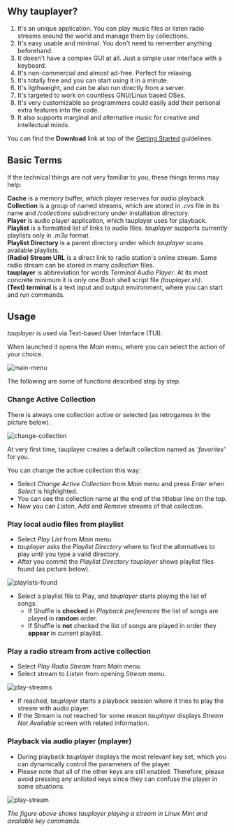 ## Why tauplayer?

1. It's an unique application. You can play music files or listen radio streams around the world and manage them by collections.
2. It's easy usable and minimal. You don't need to remember anything beforehand.
3. It doesn't have a complex GUI at all. Just a simple user interface with a keyboard.
4. It's non-commercial and almost ad-free. Perfect for relaxing.
5. It's totally free and you can start using it in a minute.
6. It's ligthweight, and can be also run directly from a server.
7. It's targeted to work on countless GNU/Linux based OSes.
8. It's very customizable so programmers could easily add their personal extra features into the code.
9. It also supports marginal and alternative music for creative and intellectual minds.

You can find the **Download** link at top of the [Getting Started](https://github.com/jarvenja/tauplayer/) guidelines.

## Basic Terms

If the technical things are not very familiar to you, these things terms may help:

**Cache** is a memory buffer, which player reserves for audio playback. \
**Collection** is a group of named streams, which are stored in _.cvs_ file in its name and _/collections_ subdirectory under installation directory. \
**Player** is audio player application, which tauplayer uses for playback. \
**Playlist** is a formatted list of links to audio files. _tauplayer_ supports currently playlists only in _.m3u_ format. \
**Playlist Directory** is a parent directory under which _tauplayer_ scans available playlists. \
**(Radio) Stream URL** is a direct link to radio station's online stream. Same radio stream can be stored in many _collection_ files. \
**tauplayer** is abbreviation for words _Terminal Audio Player_. At its most concrete minimum it is only one _Bash_ shell script file _(tauplayer.sh)_. \
**(Text) terminal** is a text input and output environment, where you can start and run commands.

## Usage

_tauplayer_ is used via Text-based User Interface (TUI).

When launched it opens the _Main_ menu, where you can select the action of your choice.

![main-menu](https://github.com/user-attachments/assets/6a774460-fa64-4534-94c8-8c6bf5dfe45a)

The following are some of functions described step by step.

### Change Active Collection

There is always one collection active or selected (as retrogames in the picture below).

![change-collection](https://github.com/user-attachments/assets/6fee6519-5925-41aa-9e5c-358c3ae6ac8b)

At very first time, tauplayer creates a default collection named as _'favorites'_ for you.

You can change the active collection this way:
- Select _Change Active Collection_ from _Main_ menu and press _Enter_ when _Select_ is highlighted.
- You can see the collection name at the end of the titlebar line on the top.
- Now you can _Listen_, _Add_ and _Remove_ streams of that collection.

### Play local audio files from playlist

- Select _Play List_ from _Main_ menu.
- _tauplayer_ asks the _Playlist Directory_ where to find the alternatives to play until you type a valid directory.
- After you commit the _Playlist Directory_ _tauplayer_ shows playlist files found (as picture below).

![playlists-found](https://github.com/user-attachments/assets/cf64dc8f-567d-43d5-8fc7-1da7d619e87d)

- Select a playlist file to Play, and _tauplayer_ starts playing the list of songs.
  - If Shuffle is **checked** in _Playback preferences_ the list of songs are played in **random** order.
  - If Shuffle is **not** checked the list of songs are played in order they **appear** in current playlist.

### Play a radio stream from active collection

- Select _Play Radio Stream_ from _Main_ menu.
- Select stream to _Listen_ from opening _Stream_ menu.

![play-streams](https://github.com/user-attachments/assets/a89c55ec-5e40-4673-a096-1ecd2fe67257)

- If reached, _tauplayer_ starts a playback session where it tries to play the stream with audio player.
- If the Stream is not reached for some reason _tauplayer_ displays _Stream Not Available_ screen with related information.

### Playback via audio player (mplayer)

- During playback _tauplayer_ displays the most relevant key set, which you can dynamically control the parameters of the player.
- Please note that all of the other keys are still enabled. Therefore, please avoid pressing any unlisted keys since they can confuse the player in some situations.

![play-stream](https://github.com/user-attachments/assets/69f0d04d-f86e-4c3f-9353-2bb092960f74)

_The figure above shows tauplayer playing a stream in Linux Mint and available key commands._
